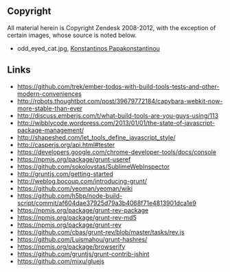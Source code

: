 ## Copyright

All material herein is Copyright Zendesk 2008-2012, with the exception of
certain images, whose source is noted below.

 * odd_eyed_cat.jpg, [Konstantinos Papakonstantinou](http://www.flickr.com/photos/ihasb33r/2573196546/)

## Links

 * https://github.com/trek/ember-todos-with-build-tools-tests-and-other-modern-conveniences
 * http://robots.thoughtbot.com/post/39679772184/capybara-webkit-now-more-stable-than-ever
 * http://discuss.emberjs.com/t/what-build-tools-are-you-guys-using/113
 * http://wibblycode.wordpress.com/2013/01/01/the-state-of-javascript-package-management/
 * http://shapeshed.com/let_tools_define_javascript_style/
 * http://casperjs.org/api.html#tester
 * https://developers.google.com/chrome-developer-tools/docs/console
 * https://npmjs.org/package/grunt-useref
 * https://github.com/sokolovstas/SublimeWebInspector
 * http://gruntjs.com/getting-started
 * http://weblog.bocoup.com/introducing-grunt/
 * https://github.com/yeoman/yeoman/wiki
 * https://github.com/h5bp/node-build-script/commit/af604dae37925d79a3b4068f71e4813901dca1e9
 * https://npmjs.org/package/grunt-rev-package
 * https://npmjs.org/package/grunt-rev-md5
 * https://npmjs.org/package/grunt-rev
 * https://github.com/cbas/grunt-rev/blob/master/tasks/rev.js
 * https://github.com/Luismahou/grunt-hashres/
 * https://npmjs.org/package/browserify
 * https://github.com/gruntjs/grunt-contrib-jshint
 * https://github.com/mixu/gluejs
